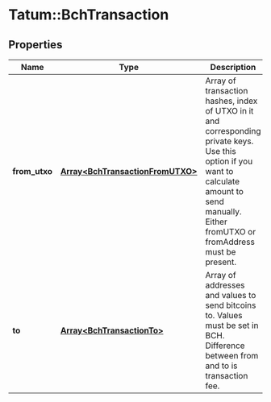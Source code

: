 # Tatum::BchTransaction

## Properties
Name | Type | Description | Notes
------------ | ------------- | ------------- | -------------
**from_utxo** | [**Array&lt;BchTransactionFromUTXO&gt;**](BchTransactionFromUTXO.md) | Array of transaction hashes, index of UTXO in it and corresponding private keys. Use this option if you want to calculate amount to send manually. Either fromUTXO or fromAddress must be present. | 
**to** | [**Array&lt;BchTransactionTo&gt;**](BchTransactionTo.md) | Array of addresses and values to send bitcoins to. Values must be set in BCH. Difference between from and to is transaction fee. | 

